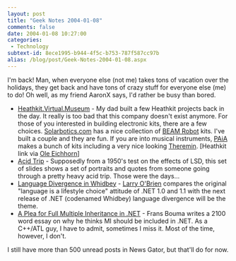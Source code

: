 ```yaml
---
layout: post
title: "Geek Notes 2004-01-08"
comments: false
date: 2004-01-08 10:27:00
categories:
 - Technology
subtext-id: 8ece1995-b944-4f5c-b753-787f587cc97b
alias: /blog/post/Geek-Notes-2004-01-08.aspx
---
```



I'm back! Man, when everyone else (not me) takes tons of vacation over the holidays, they get back and have tons of crazy stuff for everyone else (me) to do! Oh well, as my friend AaronX says, I'd rather be busy than bored. 

  * [Heathkit.Virtual.Museum](http://www.heathkit-museum.com/) - My dad built a few Heathkit projects back in the day. It really is too bad that this company doesn't exist anymore. For those of you interested in building electronic kits, there are a few choices. [Solarbotics.com](http://www.solarbotics.com/) has a nice collection of [BEAM Robot](http://www.beam-online.com/) kits. I've built a couple and they are fun. If you are into musical instruments, [PAiA](http://www.paia.com/) makes a bunch of kits including a very nice looking [Theremin](http://www.thereminworld.com/). [Heathkit link via [Ole Eichhorn](http://w-uh.com/posts/040103b.html)]
  * [Acid Trip](http://www.cowboybooks.com.au/html/acidtrip1.html) - Supposedly from a 1950's test on the effects of LSD, this set of slides shows a set of portraits and quotes from someone going through a pretty heavy acid trip. Those were the days...
  * [Language Divergence in Whidbey](http://www.sdtimes.com/cols/winwatch_093.htm) - [Larry O'Brien](http://www.thinkingin.net/2004/01/04.aspx#a584) compares the original "language is a lifestyle choice" attitude of .NET 1.0 and 1.1 with the next release of .NET (codenamed Whidbey) language divergence will be the theme.
  * [A Plea for Full Multiple Inheritance in .NET](http://weblogs.asp.net/fbouma/archive/2004/01/04/47476.aspx) - Frans Bouma writes a 2100 word essay on why he thinks MI should be included in .NET. As a C++/ATL guy, I have to admit, sometimes I miss it. Most of the time, however, I don't.

I still have more than 500 unread posts in News Gator, but that'll do for now. 
